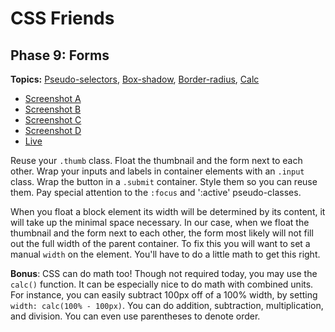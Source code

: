 # CSS Friends

## Phase 9: Forms

**Topics:**
[Pseudo-selectors][t-pseudo-selectors], [Box-shadow][t-box-shadow],
[Border-radius][t-border-radius], [Calc][t-calc]

- [Screenshot A][ss-09-a]
- [Screenshot B][ss-09-b]
- [Screenshot C][ss-09-c]
- [Screenshot D][ss-09-d]
- [Live][live-09]

Reuse your `.thumb` class. Float the thumbnail and the form next to each
other. Wrap your inputs and labels in container elements with an
`.input` class. Wrap the button in a `.submit` container. Style them so
you can reuse them. Pay special attention to the `:focus` and ':active'
pseudo-classes.

When you float a block element its width will be determined by its
content, it will take up the minimal space necessary. In our case, when
we float the thumbnail and the form next to each other, the form most
likely will not fill out the full width of the parent container. To fix
this you will want to set a manual `width` on the element. You'll have
to do a little math to get this right.

**Bonus**: CSS can do math too! Though not required today, you may use the
`calc()` function. It can be especially nice to do math with combined
units. For instance, you can easily subtract 100px off of a 100%
width, by setting `width: calc(100% - 100px)`. You can do addition,
subtraction, multiplication, and division. You can even use
parentheses to denote order.

[ss-09-a]: https://github.com/appacademy/curriculum/blob/master/html-css/micro-projects/css-friends/docs/screenshots/09-forms-a.png
[ss-09-b]: https://github.com/appacademy/curriculum/blob/master/html-css/micro-projects/css-friends/docs/screenshots/09-forms-b.png
[ss-09-c]: https://github.com/appacademy/curriculum/blob/master/html-css/micro-projects/css-friends/docs/screenshots/09-forms-c.png
[ss-09-d]: https://github.com/appacademy/curriculum/blob/master/html-css/micro-projects/css-friends/docs/screenshots/09-forms-d.png
[live-09]: http://appacademy.github.io/css-friends/solution/09-forms.html
[t-calc]: https://developer.mozilla.org/en-US/docs/Web/CSS/calc
[t-border-radius]: https://developer.mozilla.org/en-US/docs/Web/CSS/border-radius
[t-pseudo-selectors]: http://css-tricks.com/pseudo-class-selectors/
[t-box-shadow]: https://developer.mozilla.org/en-US/docs/Web/CSS/box-shadow
